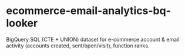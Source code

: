 # ecommerce-email-analytics-bq-looker
BigQuery SQL (CTE + UNION) dataset for e-commerce account &amp; email activity (accounts created, sent/open/visit), function ranks. 


